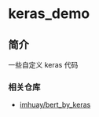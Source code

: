 keras_demo
===

简介
---
一些自定义 keras 代码

### 相关仓库
- [imhuay/bert_by_keras](https://github.com/imhuay/bert_by_keras)